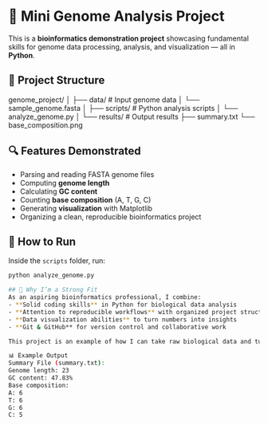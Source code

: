 # 🧬 Mini Genome Analysis Project

This is a **bioinformatics demonstration project** showcasing fundamental skills for genome data processing, analysis, and visualization — all in **Python**.

## 📂 Project Structure
genome_project/
│
├── data/ # Input genome data
│ └── sample_genome.fasta
│
├── scripts/ # Python analysis scripts
│ └── analyze_genome.py
│
└── results/ # Output results
├── summary.txt
└── base_composition.png

## 🔍 Features Demonstrated
- Parsing and reading FASTA genome files
- Computing **genome length**
- Calculating **GC content**
- Counting **base composition** (A, T, G, C)
- Generating **visualization** with Matplotlib
- Organizing a clean, reproducible bioinformatics project

## 🚀 How to Run
Inside the `scripts` folder, run:

```bash
python analyze_genome.py

## 💼 Why I’m a Strong Fit
As an aspiring bioinformatics professional, I combine:
- **Solid coding skills** in Python for biological data analysis
- **Attention to reproducible workflows** with organized project structures
- **Data visualization abilities** to turn numbers into insights
- **Git & GitHub** for version control and collaborative work

This project is an example of how I can take raw biological data and turn it into clean, actionable results — a workflow I can quickly adapt to real-world datasets and pipelines.

📊 Example Output
Summary File (summary.txt):
Genome length: 23
GC content: 47.83%
Base composition:
A: 6
T: 6
G: 6
C: 5
